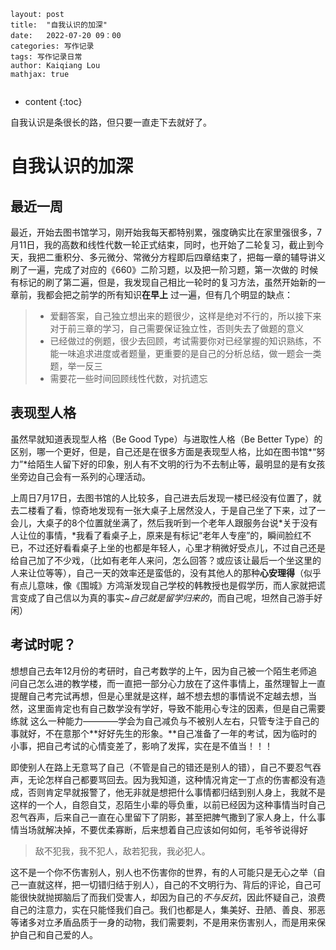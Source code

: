 ```
layout: post
title:  "自我认识的加深"
date:   2022-07-20 09：00
categories: 写作记录
tags: 写作记录日常 
author: Kaiqiang Lou
mathjax: true


```



* content
{:toc}




自我认识是条很长的路，但只要一直走下去就好了。









# 自我认识的加深

## 最近一周

最近，开始去图书馆学习，刚开始我每天都特别累，强度确实比在家里强很多，7月11日，我的高数和线性代数一轮正式结束，同时，也开始了二轮复习，截止到今天，我把二重积分、多元微分、常微分方程即后四章结束了，把每一章的辅导讲义刷了一遍，完成了对应的《660》二阶习题，以及把一阶习题，第一次做的 时候有标记的刷了第二遍，但是，我发现自己相比一轮时的复习方法，虽然开始新的一章前，我都会把之前学的所有知识**在早上** 过一遍，但有几个明显的缺点：

> - 爱翻答案，自己独立想出来的题很少，这样是绝对不行的，所以接下来对于前三章的学习，自己需要保证独立性，否则失去了做题的意义
> - 已经做过的例题，很少去回顾，考试需要你对已经掌握的知识熟练，不能一味追求进度或者题量，更重要的是自己的分析总结，做一题会一类题，举一反三
> - 需要花一些时间回顾线性代数，对抗遗忘

## 表现型人格

虽然早就知道表现型人格（Be Good Type）与进取性人格（Be Better Type）的区别，哪一个更好，但是，自己还是在很多方面是表现型人格，比如在图书馆*“努力”*给陌生人留下好的印象，别人有不文明的行为不去制止等，最明显的是有女孩坐旁边自己会有一系列的心理活动。

上周日7月17日，去图书馆的人比较多，自己进去后发现一楼已经没有位置了，就去二楼看了看，惊奇地发现有一张大桌子上居然没人，于是自己坐了下来，过了一会儿，大桌子的8个位置就坐满了，然后我听到一个老年人跟服务台说*关于没有人让位的事情，*我看了看桌子上，原来是有标记“老年人专座”的，瞬间脸红不已，不过还好看看桌子上坐的也都是年轻人，心里才稍微好受点儿，不过自己还是给自己加了不少戏，（比如有老年人来问，怎么回答？或应该让最后一个坐这里的人来让位等等），自己一天的效率还是蛮低的，没有其他人的那种**心安理得**（似乎有点儿意味，像《围城》方鸿渐发现自己学校的韩教授也是假学历，而人家就把谎言变成了自己信以为真的事实~*自己就是留学归来的*，而自己呢，坦然自己游手好闲）

## 考试时呢？

想想自己去年12月份的考研时，自己考数学的上午，因为自己被一个陌生老师追问自己怎么进的教学楼，而一直把一部分心力放在了这件事情上，虽然理智上一直提醒自己考完试再想，但是心里就是这样，越不想去想的事情说不定越去想，当然，这里面肯定也有自己数学没有学好，导致不能用心专注的因素，但是自己需要练就 这么一种能力————学会为自己减负与不被别人左右，只管专注于自己的事就好，不在意那个**好好先生的形象。**自己准备了一年的考试，因为临时的小事，把自己考试的心情变差了，影响了发挥，实在是不值当！！！

即使别人在路上无意骂了自己（不管是自己的错还是别人的错），自己不要忍气吞声，无论怎样自己都要骂回去。因为我知道，这种情况肯定一丁点的伤害都没有造成，否则肯定早就报警了，他无非就是想把什么事情都归结到别人身上，我就不是这样的一个人，自怨自艾，忍陌生小辈的辱负重，以前已经因为这种事情当时自己忍气吞声，后来自己一直在心里留下了阴影，甚至把脾气撒到了家人身上，什么事情当场就解决掉，不要优柔寡断，后来想着自己应该如何如何，毛爷爷说得好

> 敌不犯我，我不犯人，敌若犯我，我必犯人。

这不是一个你不伤害别人，别人也不伤害你的世界，有的人可能只是无心之举（自己一直就这样，把一切错归结于别人），自己的不文明行为、背后的评论，自己可能很快就抛掷脑后了而我们受害人，却因为自己的*不与反抗*，因此怀疑自己，浪费自己的注意力，实在只能怪我们自己。我们也都是人，集美好、丑陋、善良、邪恶等诸多对立矛盾品质于一身的动物，我们需要刺，不是用来伤害别人，而是用来保护自己和自己爱的人。 









